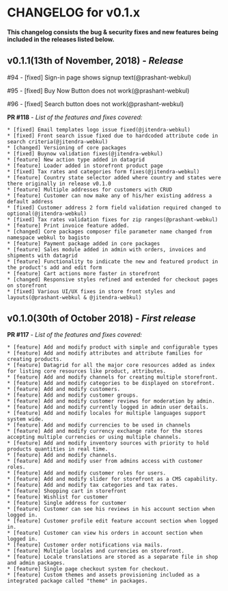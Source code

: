 # CHANGELOG for v0.1.x

#### This changelog consists the bug & security fixes and new features being included in the releases listed below.

## **v0.1.1(13th of November, 2018)** - *Release*

#94 - [fixed] Sign-in page shows signup text(@prashant-webkul)

#95 - [fixed] Buy Now Button does not work(@prashant-webkul)

#96 - [fixed] Search button does not work(@prashant-webkul)

**PR #118** - *List of the features and fixes covered:*

    * [fixed] Email templates logo issue fixed(@jitendra-webkul)
    * [fixed] Front search issue fixed due to hardcoded attribute code in search criteria(@jitendra-webkul)
    * [changed] Versioning of core packages
    * [fixed] Buynow validation fixes(@jitendra-webkul)
    * [feature] New action type added in datagrid
    * [feature] Loader added in storefront product page
    * [fixed] Tax rates and categories form fixes(@jitendra-webkul)
    * [feature] Country state selector added where country and states were there originally in release v0.1.0
    * [feature] Multiple addresses for customers with CRUD
    * [feature] Customer can now make any of his/her existing address a default address
    * [fixed] Customer address 2 form field validation required changed to optional(@jitendra-webkul)
    * [fixed] Tax rates validation fixes for zip ranges(@prashant-webkul)
    * [feature] Print invoice feature added.
    * [changed] Core packages composer file parameter name changed from namespace webkul to bagisto
    * [feature] Payment package added in core packages
    * [feature] Sales module added in admin with orders, invoices and shipments with datagrid
    * [feature] Functionality to indicate the new and featured product in the product's add and edit form
    * [feature] Cart actions more faster in storefront
    * [changed] Responsive styles refined and extended for checkout pages on storefront
    * [fixed] Various UI/UX fixes in store front styles and layouts(@prashant-webkul & @jitendra-webkul)


## **v0.1.0(30th of October 2018)** - *First release*

**PR #117** - *List of the features and fixes covered:*

    * [feature] Add and modify product with simple and configurable types
    * [feature] Add and modify attributes and attribute families for creating products.
    * [feature] Datagrid for all the major core resources added as index for listing core resources like product, attributes.
    * [feature] Add and modify channels for creating multiple storefront.
    * [feature] Add and modify categories to be displayed on storefront.
    * [feature] Add and modify customers.
    * [feature] Add and modify customer groups.
    * [feature] Add and modify customer reviews for moderation by admin.
    * [feature] Add and modify currently logged in admin user details.
    * [feature] Add and modify locales for multiple languages support system wide.
    * [feature] Add and modify currencies to be used in channels
    * [feature] Add and modify currency exchange rate for the stores accepting multiple currencies or using multiple channels.
    * [feature] Add and modify inventory sources with priority to hold products quantities in real time.
    * [feature] Add and modify channels.
    * [feature] Add and modify user from admins access with customer roles.
    * [feature] Add and modify customer roles for users.
    * [feature] Add and modify slider for storefront as a CMS capability.
    * [feature] Add and modify tax categories and tax rates.
    * [feature] Shopping cart in storefront
    * [feature] Wishlist for customer
    * [feature] Single address for customer
    * [feature] Customer can see his reviews in his account section when logged in.
    * [feature] Customer profile edit feature account section when logged in.
    * [feature] Customer can view his orders in account section when logged in.
    * [feature] Customer order notifications via mails.
    * [feature] Multiple locales and currencies on storefront.
    * [feature] Locale translations are stored as a separate file in shop and admin packages.
    * [feature] Single page checkout system for checkout.
    * [feature] Custom themes and assets provisioning included as a integrated package called "theme" in packages.